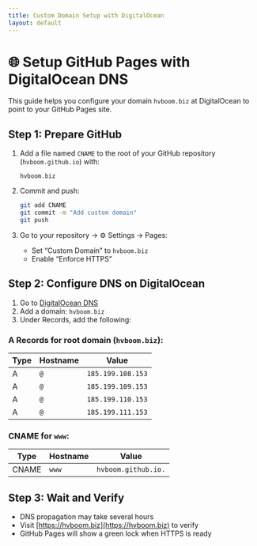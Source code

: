 ```yaml
---
title: Custom Domain Setup with DigitalOcean
layout: default
---
```


# 🌐 Setup GitHub Pages with DigitalOcean DNS

This guide helps you configure your domain `hvboom.biz` at DigitalOcean to point to your GitHub Pages site.

## Step 1: Prepare GitHub

1. Add a file named `CNAME` to the root of your GitHub repository (`hvboom.github.io`) with:
   ```
   hvboom.biz
   ```

2. Commit and push:
   ```bash
   git add CNAME
   git commit -m "Add custom domain"
   git push
   ```

3. Go to your repository → ⚙️ Settings → Pages:
   - Set “Custom Domain” to `hvboom.biz`
   - Enable “Enforce HTTPS”

## Step 2: Configure DNS on DigitalOcean

1. Go to [DigitalOcean DNS](https://cloud.digitalocean.com/networking/domains)
2. Add a domain: `hvboom.biz`
3. Under Records, add the following:

### A Records for root domain (`hvboom.biz`):

| Type | Hostname | Value |
|------|----------|-------|
| A    | `@`      | `185.199.108.153` |
| A    | `@`      | `185.199.109.153` |
| A    | `@`      | `185.199.110.153` |
| A    | `@`      | `185.199.111.153` |

### CNAME for `www`:

| Type  | Hostname | Value               |
|-------|----------|---------------------|
| CNAME | `www`    | `hvboom.github.io.` |

## Step 3: Wait and Verify

- DNS propagation may take several hours
- Visit [https://hvboom.biz](https://hvboom.biz) to verify
- GitHub Pages will show a green lock when HTTPS is ready
